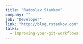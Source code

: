 ```yaml
---
title: "Radoslav Stankov"
company: ""
job: "Developer"
link: "http://blog.rstankov.com"
talks:
  - improving-your-git-workflows
---
```


